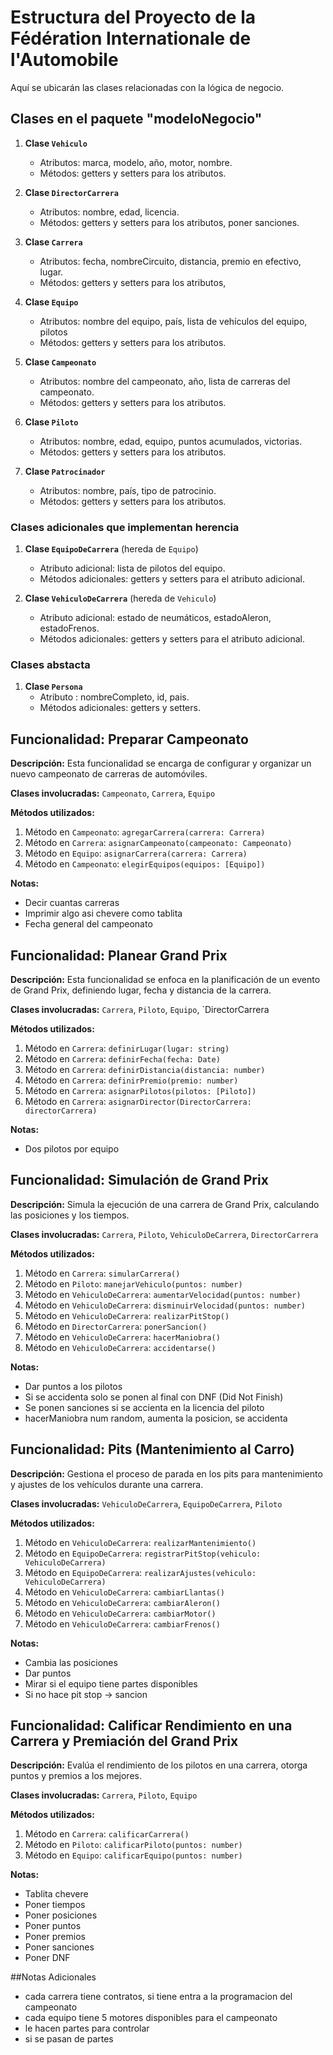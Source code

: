 # Estructura del Proyecto de la Fédération Internationale de l'Automobile


Aquí se ubicarán las clases relacionadas con la lógica de negocio.

## Clases en el paquete "modeloNegocio"

1. **Clase `Vehiculo`**
    - Atributos: marca, modelo, año, motor, nombre.
    - Métodos: getters y setters para los atributos.

2. **Clase `DirectorCarrera`**
    - Atributos: nombre, edad, licencia.
    - Métodos: getters y setters para los atributos, poner sanciones.

3. **Clase `Carrera`**
    - Atributos: fecha, nombreCircuito, distancia, premio en efectivo, lugar.
    - Métodos: getters y setters para los atributos, 

4. **Clase `Equipo`**
    - Atributos: nombre del equipo, país, lista de vehículos del equipo, pilotos
    - Métodos: getters y setters para los atributos.

5. **Clase `Campeonato`**
    - Atributos: nombre del campeonato, año, lista de carreras del campeonato.
    - Métodos: getters y setters para los atributos.

6. **Clase `Piloto`**
    - Atributos: nombre, edad, equipo, puntos acumulados, victorias.
    - Métodos: getters y setters para los atributos.

7. **Clase `Patrocinador`**
    - Atributos: nombre, país, tipo de patrocinio.
    - Métodos: getters y setters para los atributos.

### Clases adicionales que implementan herencia

1. **Clase `EquipoDeCarrera`** (hereda de `Equipo`)
    - Atributo adicional: lista de pilotos del equipo.
    - Métodos adicionales: getters y setters para el atributo adicional.

2. **Clase `VehiculoDeCarrera`** (hereda de `Vehiculo`)
    - Atributo adicional: estado de neumáticos, estadoAleron, estadoFrenos.
    - Métodos adicionales: getters y setters para el atributo adicional.

### Clases abstacta

1. **Clase `Persona`**
    - Atributo : nombreCompleto, id, pais.
    - Métodos adicionales: getters y setters.


## Funcionalidad: Preparar Campeonato

**Descripción:** Esta funcionalidad se encarga de configurar y organizar un nuevo campeonato de carreras de automóviles.

**Clases involucradas:** `Campeonato`, `Carrera`, `Equipo`

**Métodos utilizados:**
1. Método en `Campeonato`: `agregarCarrera(carrera: Carrera)`
2. Método en `Carrera`: `asignarCampeonato(campeonato: Campeonato)`
3. Método en `Equipo`: `asignarCarrera(carrera: Carrera)`
4. Método en `Campeonato`: `elegirEquipos(equipos: [Equipo])`

**Notas:**
- Decir cuantas carreras
- Imprimir algo asi chevere como tablita
- Fecha general del campeonato

## Funcionalidad: Planear Grand Prix

**Descripción:** Esta funcionalidad se enfoca en la planificación de un evento de Grand Prix, definiendo lugar, fecha y distancia de la carrera.

**Clases involucradas:** `Carrera`, `Piloto`, `Equipo`, `DirectorCarrera

**Métodos utilizados:**
1. Método en `Carrera`: `definirLugar(lugar: string)`
2. Método en `Carrera`: `definirFecha(fecha: Date)`
3. Método en `Carrera`: `definirDistancia(distancia: number)`
4. Método en `Carrera`: `definirPremio(premio: number)`
5. Método en `Carrera`: `asignarPilotos(pilotos: [Piloto])`
6. Método en `Carrera`: `asignarDirector(DirectorCarrera: directorCarrera)`

**Notas:**
- Dos pilotos por equipo

## Funcionalidad: Simulación de Grand Prix

**Descripción:** Simula la ejecución de una carrera de Grand Prix, calculando las posiciones y los tiempos.

**Clases involucradas:** `Carrera`, `Piloto`, `VehiculoDeCarrera`, `DirectorCarrera`

**Métodos utilizados:**
1. Método en `Carrera`: `simularCarrera()`
2. Método en `Piloto`: `manejarVehiculo(puntos: number)`
3. Método en `VehiculoDeCarrera`: `aumentarVelocidad(puntos: number)`
4. Método en `VehiculoDeCarrera`: `disminuirVelocidad(puntos: number)`
5. Método en `VehiculoDeCarrera`: `realizarPitStop()`
6. Método en `DirectorCarrera`: `ponerSancion()`
7. Método en `VehiculoDeCarrera`: `hacerManiobra()`
8. Método en `VehiculoDeCarrera`: `accidentarse()`

**Notas:**
- Dar puntos a los pilotos
- Si se accidenta solo se ponen al final con DNF (Did Not Finish)
- Se ponen sanciones si se accienta en la licencia del piloto
- hacerManiobra num random, aumenta la posicion, se accidenta

## Funcionalidad: Pits (Mantenimiento al Carro)

**Descripción:** Gestiona el proceso de parada en los pits para mantenimiento y ajustes de los vehículos durante una carrera.

**Clases involucradas:** `VehiculoDeCarrera`, `EquipoDeCarrera`, `Piloto`

**Métodos utilizados:**
1. Método en `VehiculoDeCarrera`: `realizarMantenimiento()`
2. Método en `EquipoDeCarrera`: `registrarPitStop(vehiculo: VehiculoDeCarrera)`
3. Método en `EquipoDeCarrera`: `realizarAjustes(vehiculo: VehiculoDeCarrera)`
4. Método en `VehiculoDeCarrera`: `cambiarLlantas()`
5. Método en `VehiculoDeCarrera`: `cambiarAleron()`
6. Método en `VehiculoDeCarrera`: `cambiarMotor()`
7. Método en `VehiculoDeCarrera`: `cambiarFrenos()`

**Notas:**
- Cambia las posiciones
- Dar puntos
- Mirar si el equipo tiene partes disponibles
- Si no hace pit stop -> sancion

## Funcionalidad: Calificar Rendimiento en una Carrera y Premiación del Grand Prix

**Descripción:** Evalúa el rendimiento de los pilotos en una carrera, otorga puntos y premios a los mejores.

**Clases involucradas:** `Carrera`, `Piloto`, `Equipo`

**Métodos utilizados:**
1. Método en `Carrera`: `calificarCarrera()`
2. Método en `Piloto`: `calificarPiloto(puntos: number)`
3. Método en `Equipo`: `calificarEquipo(puntos: number)`

**Notas:**
- Tablita chevere
- Poner tiempos
- Poner posiciones
- Poner puntos
- Poner premios
- Poner sanciones
- Poner DNF



##Notas Adicionales
- cada carrera tiene contratos, si tiene entra a la programacion del campeonato
- cada equipo tiene 5 motores disponibles para el campeonato
- le hacen partes para controlar
- si se pasan de partes 
